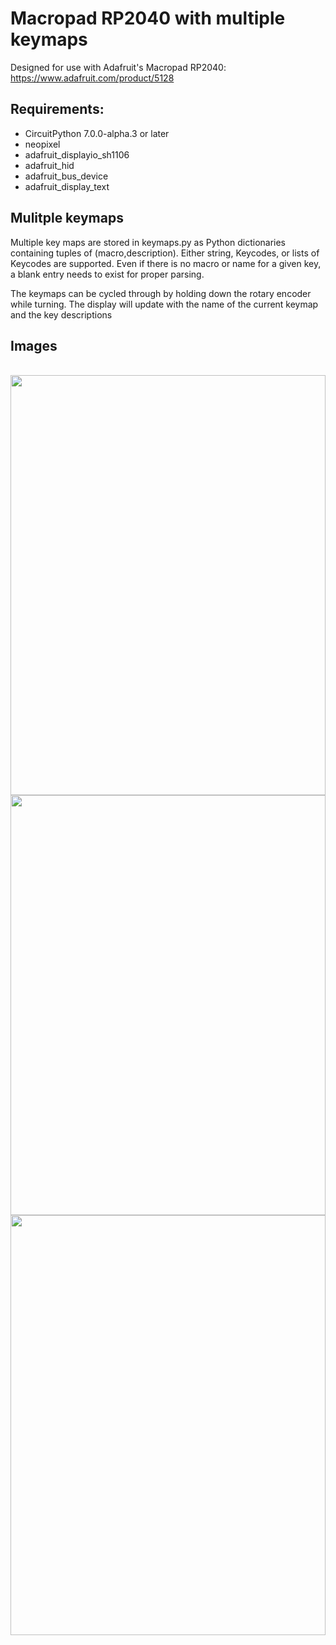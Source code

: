 # Macropad RP2040 with multiple keymaps

Designed for use with Adafruit's Macropad RP2040: https://www.adafruit.com/product/5128


## Requirements:
* CircuitPython 7.0.0-alpha.3 or later
* neopixel
* adafruit_displayio_sh1106
* adafruit_hid
* adafruit_bus_device
* adafruit_display_text

## Mulitple keymaps

Multiple key maps are stored in keymaps.py as Python dictionaries containing tuples of (macro,description).  Either string, Keycodes, or lists of Keycodes are supported.  Even if there is no macro or name for a given key, a blank entry needs to exist for proper parsing.

The keymaps can be cycled through by holding down the rotary encoder while turning.  The display will update with the name of the current keymap and the key descriptions

## Images

<br>
<img src="https://user-images.githubusercontent.com/15717486/124365153-2994b400-dc14-11eb-85f9-4a065d34484c.jpg" width="504" height="672"><br>
<img src="https://user-images.githubusercontent.com/15717486/124365156-2b5e7780-dc14-11eb-949f-a4043af543a1.jpg" width="504" height="672"><br>
<img src="https://user-images.githubusercontent.com/15717486/124365159-2dc0d180-dc14-11eb-8f01-40e6960cf2fe.jpg" width="504" height="672"><br>
